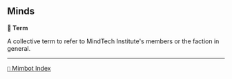 ## Minds

**📑 Term**

A collective term to refer to MindTech Institute's members or the faction in general.

-----
[`📑` Mimbot Index](<https://zeithalt.github.io/r/#7c50>)
<!---
keywords: mt
aliases:
-->